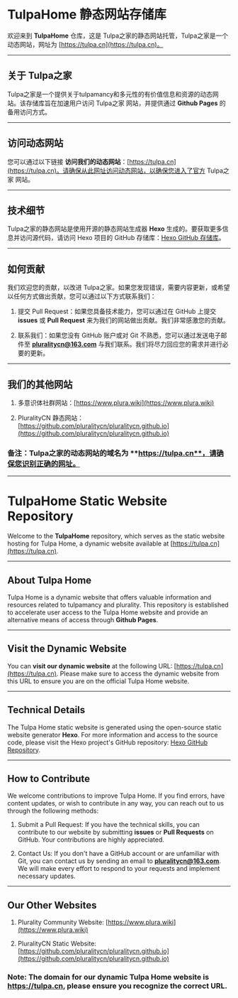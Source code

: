# TulpaHome 静态网站存储库

欢迎来到 **TulpaHome** 仓库，这是 Tulpa之家的静态网站托管，Tulpa之家是一个动态网站，网址为 [https://tulpa.cn](https://tulpa.cn)。

---

## 关于 Tulpa之家

Tulpa之家是一个提供关于tulpamancy和多元性的有价值信息和资源的动态网站。该存储库旨在加速用户访问 Tulpa之家 网站，并提供通过 **Github Pages** 的备用访问方式。

---

## 访问动态网站

您可以通过以下链接 **访问我们的动态网站**：[https://tulpa.cn](https://tulpa.cn)。请确保从此网址访问动态网站，以确保您进入了官方 Tulpa之家 网站。

---

## 技术细节

Tulpa之家的静态网站是使用开源的静态网站生成器 **Hexo** 生成的。要获取更多信息并访问源代码，请访问 Hexo 项目的 GitHub 存储库：[Hexo GitHub 存储库](https://github.com/hexojs/hexo)。

---

## 如何贡献

我们欢迎您的贡献，以改进 Tulpa之家。如果您发现错误，需要内容更新，或希望以任何方式做出贡献，您可以通过以下方式联系我们：

1. 提交 Pull Request：如果您具备技术能力，您可以通过在 GitHub 上提交 **issues** 或 **Pull Request** 来为我们的网站做出贡献。我们非常感激您的贡献。

2. 联系我们：如果您没有 GitHub 账户或对 Git 不熟悉，您可以通过发送电子邮件至 **pluralitycn@163.com** 与我们联系。我们将尽力回应您的需求并进行必要的更新。

---

## 我们的其他网站

1. 多意识体社群网站：[https://www.plura.wiki](https://www.plura.wiki)

2. PluralityCN 静态网站：[https://github.com/pluralitycn/pluralitycn.github.io](https://github.com/pluralitycn/pluralitycn.github.io)

### 备注：Tulpa之家的动态网站的域名为 **https://tulpa.cn**，请确保您识别正确的网址。

---

# TulpaHome Static Website Repository

Welcome to the **TulpaHome** repository, which serves as the static website hosting for Tulpa Home, a dynamic website available at [https://tulpa.cn](https://tulpa.cn).

---

## About Tulpa Home

Tulpa Home is a dynamic website that offers valuable information and resources related to tulpamancy and plurality. This repository is established to accelerate user access to the Tulpa Home website and provide an alternative means of access through **Github Pages**.

---

## Visit the Dynamic Website

You can **visit our dynamic website** at the following URL: [https://tulpa.cn](https://tulpa.cn). Please make sure to access the dynamic website from this URL to ensure you are on the official Tulpa Home website.

---

## Technical Details

The Tulpa Home static website is generated using the open-source static website generator **Hexo**. For more information and access to the source code, please visit the Hexo project's GitHub repository: [Hexo GitHub Repository](https://github.com/hexojs/hexo).

---

## How to Contribute

We welcome contributions to improve Tulpa Home. If you find errors, have content updates, or wish to contribute in any way, you can reach out to us through the following methods:

1. Submit a Pull Request: If you have the technical skills, you can contribute to our website by submitting **issues** or **Pull Requests** on GitHub. Your contributions are highly appreciated.

2. Contact Us: If you don't have a GitHub account or are unfamiliar with Git, you can contact us by sending an email to **pluralitycn@163.com**. We will make every effort to respond to your requests and implement necessary updates.

---

## Our Other Websites

1. Plurality Community Website: [https://www.plura.wiki](https://www.plura.wiki)

2. PluralityCN Static Website: [https://github.com/pluralitycn/pluralitycn.github.io](https://github.com/pluralitycn/pluralitycn.github.io)

### Note: The domain for our dynamic Tulpa Home website is **https://tulpa.cn**, please ensure you recognize the correct URL.
